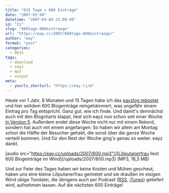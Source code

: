 ```yaml
---
title: "625 Tage = 600 Einträge"
date: "2007-03-04"
datetime: "2007-03-04 21:08:40"
id: "21"
slug: "600tage-600eintraege"
url: "https://eay.cc/2007/600tage-600eintraege/"
author: "eay"
format: "post"
categories:
  - 0815
tags:
  - download
  - eayz
  - mp3
  - output
meta:
  - yourls_shorturl: "https://eay.li/m"
---
```


Heute vor 1 Jahr, 8 Monaten und 15 Tagen habe ich das [eayzlog rebootet](http://eay.cc/blog/2005/07/rebooting_this.shtml) und hier seitdem 600 Blogeinträge reingehämmert, was ungefähr einem Eintrag pro Tag entspricht. Ganz gut, wie ich finde. Und damit's demnächst auch mit den Blogcharts klappt, liest sich eayz nun schon seit einer Woche [in Version 5](//eay.cc/2007/introducing-v5/). Außerdem endet diese Woche nicht nur mit einem Rekord, sondern hat auch mit einem angefangen: So haben wir allein am Montag schon die Hälfte der Besucher gehabt, die sonst über die ganze Woche verteilt kommen. Und für den Rest der Woche ging's genau so weiter. eayz dankt.

\[audio src="https://eay.cc/uploads/2007/600.mp3"\][Liliputanerfrau liest 600 Blogeinträge im Wind](/uploads/2007/600.mp3) (MP3, 16,3 MB)

Und zur Feier des Tages haben wir keine Kosten und Mühen gescheut, haben uns eine kleine Liliputanerfrau gemietet und sie draußen im eisigen Wind obige Tondatei, die übrigens auch per Podcast ([RSS](http://eay.cc/features/podcast/podcast.xml), [iTunes](http://phobos.apple.com/WebObjects/MZStore.woa/wa/viewPodcast?id=183309228)) geliefert wird, aufnehmen lassen. Auf die nächsten 600 Einträge!
